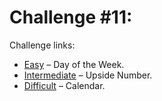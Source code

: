 # Challenge #11:

Challenge links:

- [Easy](https://www.reddit.com/r/dailyprogrammer/comments/pwons/2192012_challenge_11_easy/) – Day of the Week.
- [Intermediate](https://www.reddit.com/r/dailyprogrammer/comments/pwox3/2192012_challenge_11_intermediate/) – Upside Number.
- [Difficult](https://www.reddit.com/r/dailyprogrammer/comments/pwpdz/2192012_challenge_11_difficult/) – Calendar.
